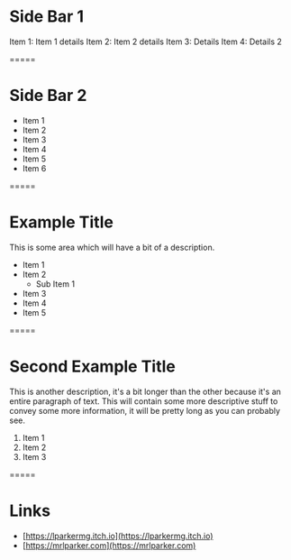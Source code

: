 # Side Bar 1

Item 1: Item 1 details
Item 2: Item 2 details
Item 3: Details
Item 4: Details 2

=====

# Side Bar 2

- Item 1
- Item 2
- Item 3
- Item 4
- Item 5
- Item 6

=====

# Example Title

This is some area which will have a bit of a description.

- Item 1
- Item 2
    - Sub Item 1
- Item 3
- Item 4
- Item 5

=====
# Second Example Title

This is another description, it's a bit longer than the other because it's an entire paragraph of text. This will contain some more descriptive stuff to convey some more information, it will be pretty long as you can probably see.

1. Item 1
2. Item 2
3. Item 3

=====
# Links

- [https://lparkermg.itch.io](https://lparkermg.itch.io)
- [https://mrlparker.com](https://mrlparker.com)